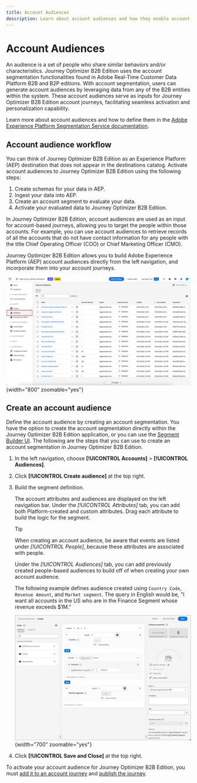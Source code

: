 ```yaml
---
title: Account Audiences
description: Learn about account audiences and how they enable account-based journeys.
---
```


# Account Audiences

An audience is a set of people who share similar behaviors and/or characteristics. Journey Optimizer B2B Edition uses the account segmentation functionalities found in Adobe Real-Time Customer Data Platform B2B and B2P editions. With account segmentation, users can generate account audiences by leveraging data from any of the B2B entities within the system. These account audiences serve as inputs for Journey Optimizer B2B Edition account journeys, facilitating seamless activation and personalization capability.

Learn more about account audiences and how to define them in the [Adobe Experience Platform Segmentation Service documentation](https://experienceleague.adobe.com/en/docs/experience-platform/segmentation/ui/account-audiences).

## Account audience workflow

You can think of Journey Optimizer B2B Edition as an Experience Platform (AEP) destination that does not appear in the destinations catalog. Activate account audiences to Journey Optimizer B2B Edition using the following steps:

1. Create schemas for your data in AEP.
1. Ingest your data into AEP.
1. Create an account segment to evaluate your data.
1. Activate your evaluated data to Journey Optimizer B2B Edition.

In Journey Optimizer B2B Edition, account audiences are used as an input for account-based journeys, allowing you to target the people within those accounts. For example, you can use account audiences to retrieve records of all the accounts that do not have contact information for any people with the title Chief Operating Officer (COO) or Chief Marketing Officer (CMO).

Journey Optimizer B2B Edition allows you to build Adobe Experience Platform (AEP) account audiences directly from the left navigation, and incorporate them into your account journeys.

![Access account audiences](./assets/account-audiences-browse.png){width="800" zoomable="yes"}

## Create an account audience

Define the account audience by creating an account segmentation. You have the option to create the account segmentation directly within the Journey Optimizer B2B Edition application, or you can use the [Segment Builder UI](https://experienceleague.adobe.com/en/docs/experience-platform/segmentation/ui/segment-builder). The following are the steps that you can use to create an account segmentation in Journey Optimizer B2B Edition.

1. In the left navigation, choose **[!UICONTROL Accounts]** > **[!UICONTROL Audiences]**.

1. Click **[!UICONTROL Create audience]** at the top right.

1. Build the segment definition.

   The account attributes and audiences are displayed on the left navigation bar. Under the _[!UICONTROL Attributes]_ tab, you can add both Platform-created and custom attributes. Drag each attribute to build the logic for the segment.

   >[!TIP]
   >
   >When creating an account audience, be aware that events are listed under _[!UICONTROL People]_, because these attributes are associated with people.<br/>
   >
   >Under the _[!UICONTROL Audiences]_ tab, you can add previously created people-based audiences to build off of when creating your own account audience.

   The following example defines audience created using `Country Code`, `Revenue Amount`, and `Market segment`. The query in English would be, "I want all accounts in the US who are in the Finance Segment whose revenue exceeds $1M."

   ![account audience segment builder example](./assets/audience-segment-builder-US-finance-1M.png){width="700" zoomable="yes"}

1. Click **[!UICONTROL Save and Close]** at the top right.

To activate your account audience for Journey Optimizer B2B Edition, you must [add it to an account journey](../journeys/journey-overview.md#add-the-account-audience-for-your-journey) and [publish the journey](../journeys/journey-overview.md). 
